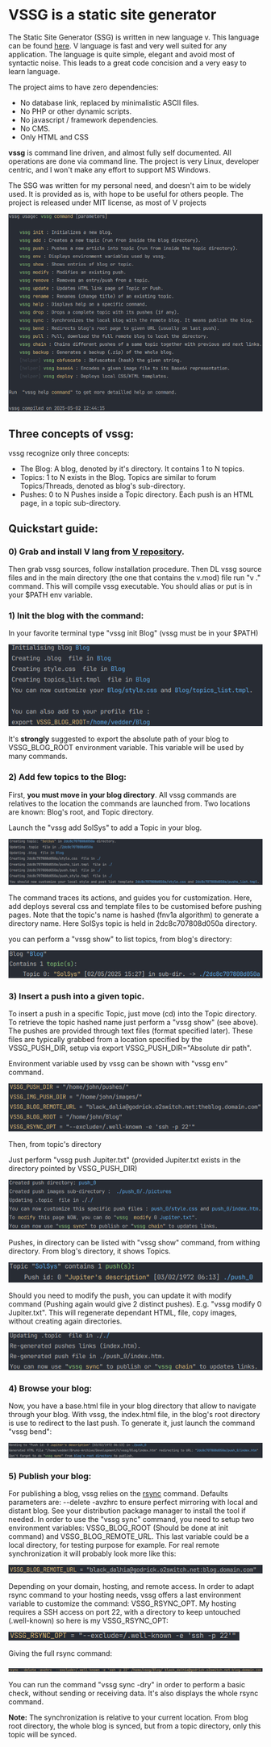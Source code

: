 # VSSG is a static site generator

The Static Site Generator (SSG) is written in new language v. This language can be found [here](https://vlang.io/). V language
is fast and very well suited for any application. The language is quite simple, elegant and avoid most of syntactic noise.
This leads to a great code concision and a very easy to learn language.

The project aims to have zero dependencies:
- No database link, replaced by minimalistic ASCII files.
- No PHP or other dynamic scripts.
- No javascript / framework dependencies.
- No CMS.
- Only HTML and CSS


**vssg** is command line driven, and almost fully self documented. All operations are done via command
line. The project is very Linux, developer centric, and I won't make any effort to support MS Windows.

The SSG was written for my personal need, and doesn't aim to be widely used. It is provided as is, with hope to
be useful for others people. The project is released under MIT license, as most of V projects

![Terminal](./Doc/term.png "The SSG is command line driven")

## Three concepts of vssg:
vssg recognize only three concepts:

- The Blog: A blog, denoted by it's directory. It contains 1 to N topics.
- Topics: 1 to N exists in the Blog. Topics are similar to forum Topics/Threads, denoted as blog's sub-directory.
- Pushes: 0 to N Pushes inside a Topic directory. Each push is an HTML page, in a topic sub-directory.

## Quickstart guide:
### 0) Grab and install V lang from [V repository](https://github.com/vlang/v).

Then grab vssg sources, follow installation procedure. Then DL vssg source files and in the main directory (the one that
contains the v.mod) file run "v ." command. This will compile vssg executable. You should alias or put is in your $PATH
env variable.

### 1) Init the blog with the command:
In your favorite terminal type "vssg init Blog"  (vssg must be in your $PATH)

 ![Terminal](./Doc/init.png "The init command results:")

It's **strongly** suggested to export the absolute path of your blog to VSSG_BLOG_ROOT environment variable.
This variable will be used by many commands.

### 2) Add few topics to the Blog:
First, **you must move in your blog directory**. All vssg commands are relatives to the
location the commands are launched from. Two locations are known: Blog's root, and Topic directory.

Launch the "vssg add SolSys" to add a Topic in your blog.

![Terminal](./Doc/add.png "The add command results:")

The command traces its actions, and guides you for customization. Here, add deploys several css and
template files to be customised before pushing pages. Note that the topic's name is hashed (fnv1a algorithm) to generate
a directory name. Here SolSys topic is held in 2dc8c707808d050a directory.

you can perform a "vssg show" to list topics, from blog's directory:

![Terminal](./Doc/show.png "The show command from blog's directory.")

### 3) Insert a push into a given topic.
To insert a push in a specific Topic, just move (cd) into the Topic directory. To retrieve the topic hashed name
just perform a "vssg show" (see above). The pushes are provided through text files (format specified later). These
files are typically grabbed from a location specified by the VSSG_PUSH_DIR, setup via export VSSG_PUSH_DIR="Absolute dir path".

Environment variable used by vssg can be shown with "vssg env" command.

![Terminal](./Doc/env.png "The env command from blog's directory.")

Then, from topic's directory

Just perform "vssg push Jupiter.txt" (provided Jupiter.txt exists in the directory pointed by VSSG_PUSH_DIR)

![Terminal](./Doc/push.png "The push command from SolSys directory.")

Pushes, in directory can be listed with "vssg show" command, from withing directory. From blog's directory, it shows
Topics.

![Terminal](./Doc/show_push.png "The show command from SolSys directory.")

Should you need to modify the push, you can update it with modify command (Pushing again would give 2 distinct pushes).
E.g. "vssg modify 0 Jupiter.txt". This will regenerate dependant HTML, file, copy images, without creating again
directories.

![Terminal](./Doc/modify.png "The modify command from SolSys directory.")

### 4) Browse your blog:

Now, you have a base.html file in your blog directory that allow to navigate through your blog. With vssg, the index.html
file, in the blog's root directory is use to redirect to the last push. To generate it, just launch the command "vssg bend":

![Terminal](./Doc/bend.png "The bend command from SolSys directory.")

### 5) Publish your blog:

For publishing a blog, vssg relies on the [rsync](https://manpages.debian.org/bookworm/rsync/rsync.1.en.html) command.
Defaults parameters are: --delete -avzhrc to ensure perfect mirroring with local and distant blog.
See your distribution package manager to install the tool if needed. In order to use the "vssg sync" command, you need to
setup two environment variables: VSSG_BLOG_ROOT (Should be done at init command) and VSSG_BLOG_REMOTE_URL. This last
variable could be a local directory, for testing purpose for example. For real remote synchronization it will probably
look more like this:

![Terminal](./Doc/remote_url.png "VSSG_BLOG_REMOTE_URL env example")

Depending on your domain, hosting, and remote access. In order to adapt rsync command to your hosting needs, vssg offers
a last environment variable to customize the command: VSSG_RSYNC_OPT. My hosting requires a SSH access on port 22, with a directory to
keep untouched (.well-known) so here is my VSSG_RSYNC_OPT:

![Terminal](./Doc/rsync_opt.png "VSSG_RSYNC_OPT env example")

Giving the full rsync command:

![Terminal](./Doc/full_rsync.png " full command env example")

You can run the command "vssg sync -dry" in order to perform a basic check, without sending or receiving data. It's also
displays the whole rsync command.

**Note:** The synchronization is relative to your current location. From blog root directory, the whole blog is synced,
but from a topic directory, only this topic will be synced.
